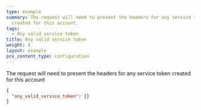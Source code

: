 ```yaml
---
type: example
summary: The request will need to present the headers for any service token
  created for this account.
tags:
  - Any valid service token
title: Any valid service token
weight: 4
layout: example
pcx_content_type: configuration
---
```


The request will need to present the headers for any service token created for this account

```json
{
  "any_valid_service_token": {}
}
```

